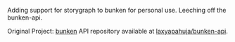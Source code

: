Adding support for storygraph to bunken for personal use. 
Leeching off the bunken-api. 
 



Original Project: [bunken](https://github.com/laxyapahuja/bunken)
API repository available at [laxyapahuja/bunken-api](https://github.com/laxyapahuja/bunken-api).
